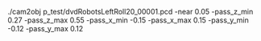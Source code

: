 ./cam2obj p_test/dvdRobotsLeftRoll20_00001.pcd -near 0.05 -pass_z_min 0.27 -pass_z_max 0.55 -pass_x_min -0.15 -pass_x_max 0.15 -pass_y_min -0.12 -pass_y_max 0.12
 